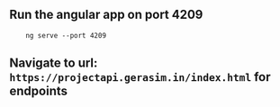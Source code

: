 ## Run the angular app on port 4209
```code
    ng serve --port 4209
```
## Navigate to url: `https://projectapi.gerasim.in/index.html` for endpoints
```